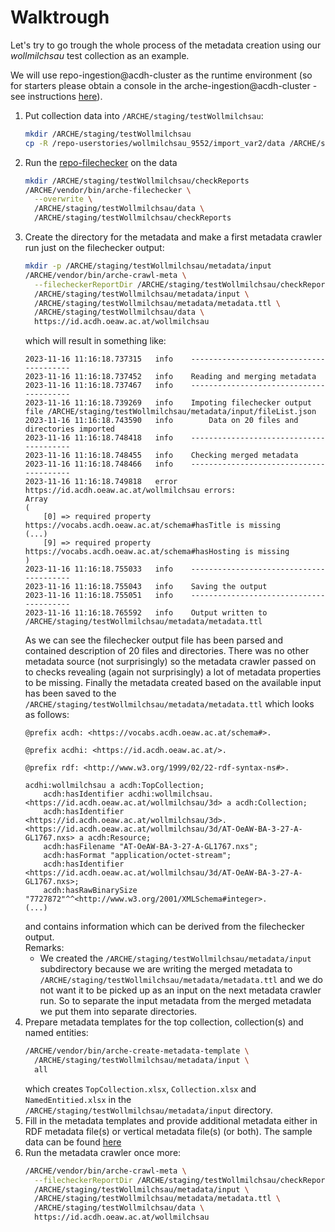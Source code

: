 # Walktrough

Let's try to go trough the whole process of the metadata creation using our _wollmilchsau_ test collection as an example.

We will use repo-ingestion@acdh-cluster as the runtime environment
(so for starters please obtain a console in the arche-ingestion@acdh-cluster - see instructions [here](https://github.com/acdh-oeaw/arche-ingest/blob/master/docs/acdh-cluster.md)).

1. Put collection data into `/ARCHE/staging/testWollmilchsau`:
   ```bash
   mkdir /ARCHE/staging/testWollmilchsau
   cp -R /repo-userstories/wollmilchsau_9552/import_var2/data /ARCHE/staging/testWollmilchsau/data
   ```
2. Run the [repo-filechecker](https://github.com/acdh-oeaw/repo-file-checker) on the data
   ```bash
   mkdir /ARCHE/staging/testWollmilchsau/checkReports
   /ARCHE/vendor/bin/arche-filechecker \
     --overwrite \
     /ARCHE/staging/testWollmilchsau/data \
     /ARCHE/staging/testWollmilchsau/checkReports
   ```
3. Create the directory for the metadata and make a first metadata crawler run
   just on the filechecker output:
   ```bash
   mkdir -p /ARCHE/staging/testWollmilchsau/metadata/input
   /ARCHE/vendor/bin/arche-crawl-meta \
     --filecheckerReportDir /ARCHE/staging/testWollmilchsau/checkReports \
     /ARCHE/staging/testWollmilchsau/metadata/input \
     /ARCHE/staging/testWollmilchsau/metadata/metadata.ttl \
     /ARCHE/staging/testWollmilchsau/data \
     https://id.acdh.oeaw.ac.at/wollmilchsau
   ```
   which will result in something like:
   ```
   2023-11-16 11:16:18.737315	info	----------------------------------------
   2023-11-16 11:16:18.737452	info	Reading and merging metadata
   2023-11-16 11:16:18.737467	info	----------------------------------------
   2023-11-16 11:16:18.739269	info	Impoting filechecker output file /ARCHE/staging/testWollmilchsau/metadata/input/fileList.json
   2023-11-16 11:16:18.743590	info		Data on 20 files and directories imported
   2023-11-16 11:16:18.748418	info	----------------------------------------
   2023-11-16 11:16:18.748455	info	Checking merged metadata
   2023-11-16 11:16:18.748466	info	----------------------------------------
   2023-11-16 11:16:18.749818	error	https://id.acdh.oeaw.ac.at/wollmilchsau errors: 
   Array
   (
       [0] => required property https://vocabs.acdh.oeaw.ac.at/schema#hasTitle is missing
   (...)
       [9] => required property https://vocabs.acdh.oeaw.ac.at/schema#hasHosting is missing
   )
   2023-11-16 11:16:18.755033	info	----------------------------------------
   2023-11-16 11:16:18.755043	info	Saving the output
   2023-11-16 11:16:18.755051	info	----------------------------------------
   2023-11-16 11:16:18.765592	info	Output written to /ARCHE/staging/testWollmilchsau/metadata/metadata.ttl
   ```
   As we can see the filechecker output file has been parsed and contained
   description of 20 files and directories.
   There was no other metadata source (not surprisingly) so the metadata crawler
   passed on to checks revealing (again not surprisingly) a lot of metadata
   properties to be missing.
   Finally the metadata created based on the available input has been saved to
   the `/ARCHE/staging/testWollmilchsau/metadata/metadata.ttl` which looks
   as follows:
   ```
   @prefix acdh: <https://vocabs.acdh.oeaw.ac.at/schema#>.
   
   @prefix acdhi: <https://id.acdh.oeaw.ac.at/>.
   
   @prefix rdf: <http://www.w3.org/1999/02/22-rdf-syntax-ns#>.
   
   acdhi:wollmilchsau a acdh:TopCollection;
       acdh:hasIdentifier acdhi:wollmilchsau.
   <https://id.acdh.oeaw.ac.at/wollmilchsau/3d> a acdh:Collection;
       acdh:hasIdentifier <https://id.acdh.oeaw.ac.at/wollmilchsau/3d>.
   <https://id.acdh.oeaw.ac.at/wollmilchsau/3d/AT-OeAW-BA-3-27-A-GL1767.nxs> a acdh:Resource;
       acdh:hasFilename "AT-OeAW-BA-3-27-A-GL1767.nxs";
       acdh:hasFormat "application/octet-stream";
       acdh:hasIdentifier <https://id.acdh.oeaw.ac.at/wollmilchsau/3d/AT-OeAW-BA-3-27-A-GL1767.nxs>;
       acdh:hasRawBinarySize "7727872"^^<http://www.w3.org/2001/XMLSchema#integer>.
   (...)
   ```
   and contains information which can be derived from the filechecker output.  
   Remarks:
   * We created the `/ARCHE/staging/testWollmilchsau/metadata/input` subdirectory
     because we are writing the merged metadata to `/ARCHE/staging/testWollmilchsau/metadata/metadata.ttl`
     and we do not want it to be picked up as an input on the next metadata crawler run.
     So to separate the input metadata from the merged metadata we put them
     into separate directories.
4. Prepare metadata templates for the top collection, collection(s) and named entities:
   ```bash
   /ARCHE/vendor/bin/arche-create-metadata-template \
     /ARCHE/staging/testWollmilchsau/metadata/input \
     all
   ```
   which creates `TopCollection.xlsx`, `Collection.xlsx` and `NamedEntitied.xlsx`
   in the `/ARCHE/staging/testWollmilchsau/metadata/input` directory.
5. Fill in the metadata templates and provide additional metadata either in
   RDF metadata file(s) or vertical metadata file(s) (or both).
   The sample data can be found [here](wollmilchsau)
6. Run the metadata crawler once more:
   ```bash
   /ARCHE/vendor/bin/arche-crawl-meta \
     --filecheckerReportDir /ARCHE/staging/testWollmilchsau/checkReports \
     /ARCHE/staging/testWollmilchsau/metadata/input \
     /ARCHE/staging/testWollmilchsau/metadata/metadata.ttl \
     /ARCHE/staging/testWollmilchsau/data \
     https://id.acdh.oeaw.ac.at/wollmilchsau
   ```

